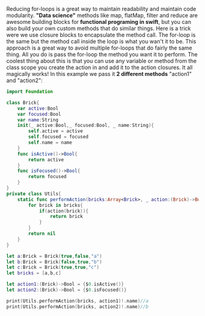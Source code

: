 Reducing for-loops is a great way to maintain readability and maintain code modularity. **"Data science"** methods like map, flatMap, filter and reduce are awesome building blocks for **functional programing in swift**, but you can also build your own custom methods that do similar things. <!--more--> Here is a trick were we use closure blocks to encapsulate the method call. The for-loop is the same but the method call inside the loop is what you wan't it to be. This approach is a great way to avoid multiple for-loops that do fairly the same thing. All you do is pass the for-loop the method you want it to perform. The coolest thing about this is that you can use any variable or method from the class scope you create the action in and add it to the action closures. It all magically works! In this example we pass it **2 different methods** "action1" and "action2": 

```swift
import Foundation

class Brick{
    var active:Bool
    var focused:Bool
    var name:String
    init(_ active:Bool,_ focused:Bool, _ name:String){
        self.active = active
        self.focused = focused
        self.name = name
    }
    func isActive()->Bool{
        return active
    }
    func isFocused()->Bool{
        return focused
    }
}
private class Utils{
    static func performAction(bricks:Array<Brick>, _ action:(Brick)->Bool)->Brick?{
        for brick in bricks{
            if(action(brick)){
            	return brick
            }
        }
        return nil
    }
}

let a:Brick = Brick(true,false,"a")
let b:Brick = Brick(false,true,"b")
let c:Brick = Brick(true,true,"c")
let bricks = [a,b,c]

let action1:(Brick)->Bool = {$0.isActive()}
let action2:(Brick)->Bool = {$0.isFocused()}

print(Utils.performAction(bricks, action1)!.name)//a
print(Utils.performAction(bricks, action2)!.name)//b
```
